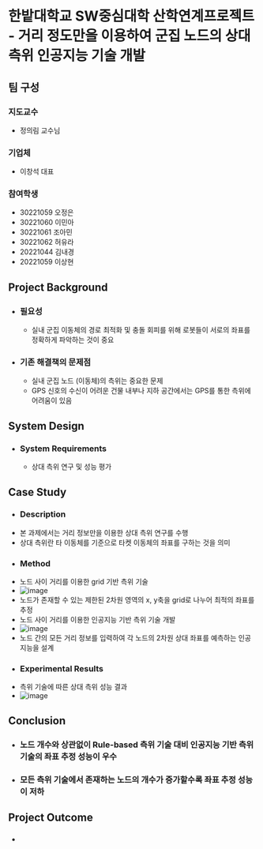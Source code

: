 # 한밭대학교 SW중심대학 산학연계프로젝트 - 거리 정도만을 이용하여 군집 노드의 상대 측위 인공지능 기술 개발

## **팀 구성**
### 지도교수
 - 정의림 교수님

### 기업체 
 - 이창석 대표

### 참여학생
 - 30221059 오정은 
 - 30221060 이민아
 - 30221061 조아민
 - 30221062 허유라
 - 20221044 김내경
 - 20221059 이상현

## Project Background
- ### 필요성
  - 실내 군집 이동체의 경로 최적화 및 충돌 회피를 위해 로봇들이 서로의 좌표를 정확하게 파악하는 것이 중요
- ### 기존 해결책의 문제점
  - 실내 군집 노드 (이동체)의 측위는 중요한 문제
  - GPS 신호의 수신이 어려운 건물 내부나 지하 공간에서는 GPS를 통한 측위에 어려움이 있음
  
## System Design
  - ### System Requirements
    - 상대 측위 연구 및 성능 평가
    
## Case Study
  - ### Description
   - 본 과제에서는 거리 정보만을 이용한 상대 측위 연구를 수행
   - 상대 측위란 타 이동체를 기준으로 타켓 이동체의 좌표를 구하는 것을 의미
  - ### Method
   -  노드 사이 거리를 이용한 grid 기반 측위 기술
   -  ![image](https://github.com/pomodoro-a/INDPRO23-acelab/assets/153184149/079a9487-a4c8-477f-bf02-ab7d1a7ce6ee)
   -  노드가 존재할 수 있는 제한된 2차원 영역의 x, y축을 grid로 나누어 최적의 좌표를 추정
  -  노드 사이 거리를 이용한 인공지능 기반 측위 기술 개발
   -  ![image](https://github.com/pomodoro-a/INDPRO23-acelab/assets/153184149/f13bdce3-5ec7-48bb-a602-aa0b3f367a60)
   -  노드 간의 모든 거리 정보를 입력하여 각 노드의 2차원 상대 좌표를 예측하는 인공지능을 설계
  - ### Experimental Results
   - 측위 기술에 따른 상대 측위 성능 결과
   - ![image](https://github.com/pomodoro-a/INDPRO23-acelab/assets/153184149/c7d79178-c9c3-4b1f-ae96-9e947a74ba57)

## Conclusion
  - ### 노드 개수와 상관없이 Rule-based 측위 기술 대비 인공지능 기반 측위 기술의 좌표 추정 성능이 우수
  - ### 모든 측위 기술에서 존재하는 노드의 개수가 증가할수록 좌표 추정 성능이 저하
  
## Project Outcome
- ### 
